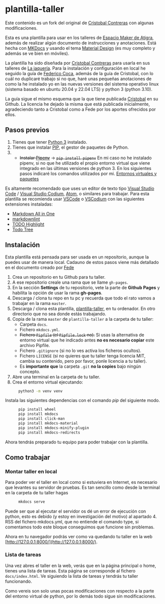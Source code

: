 # plantilla-taller
Este contenido es un fork del original de [Cristobal Contreras](https://github.com/lajaqueria/plantilla-taller) con algunas modificaciones. 

Esta es una plantilla para usar en los talleres de [Espacio Maker de Atigra](https://atigra.es), además de realizar algún documento de instrucciones y anotaciones. Está hecha con [MKDocs](https://www.mkdocs.org/) y usando el tema [Material Design](https://squidfunk.github.io/mkdocs-material/) (es muy completo y además se ve bien en móviles).

La plantilla ha sido diseñada por [Cristobal Contreras](https://github.com/crisconru) para usarla en sus talleres de [La jaquería](https://lajaqueria.org/).
Para la instalación y configuración en local he seguido la guía de [Federico Coca](https://fgcoca.github.io/Como-documento/), además de la guía de Cristobal, con lo cuál no duplicaré trabajo si no que, haré unas pequeñas anotaciones de como la he instalado yo en las nuevas versiones del sistema operativo linux (sistema basado en ubuntu 20.04 y 22.04 LTS) y python 3 (python 3.10).

La guía sigue el mismo esquema que la que tiene publicada [Cristobal](https://github.com/crisconru) en su Github. La licencia he dejado la misma que está publicada inicialmente, agradeciendo tanto a Cristobal como a Fede por los aportes ofrecidos por ellos.

## Pasos previos

1. Tienes que tener [Python 3](https://www.python.org/downloads/) instalado.
2. Tienes que instalar [PIP](https://pip.pypa.io/en/stable/installing/), el gestor de paquetes de Python.
3. * ~~Instalar [Pipenv](https://pipenv-es.readthedocs.io/es/latest/)~~ -> ~~`pip install pipenv`~~
   En mi caso no he instalado pipenv, si no que he utilizado el propio entorno virtual que viene integrado en las últimas versiones de python 3. En los siguientes pasos indicaré los comandos utilizados por mi. [Entornos virtuales y paquetes](https://docs.python.org/es/3/tutorial/venv.html)

Es altamente recomendado que uses un editor de texto tipo [Visual Studio Code](https://code.visualstudio.com/) / [Visual Studio Codium](https://vscodium.com/), [Atom](https://atom.io/), o similares para trabajar. Para esta plantilla se recomienda usar [VSCode](https://github.com/Microsoft/vscode/) o [VSCodium](https://github.com/VSCodium/vscodium) con las siguientes extensiones instaladas:

* [Markdown All in One](https://marketplace.visualstudio.com/items?itemName=yzhang.markdown-all-in-one)
* [markdownlint](https://marketplace.visualstudio.com/items?itemName=DavidAnson.vscode-markdownlint)
* [TODO Highlight](https://marketplace.visualstudio.com/items?itemName=wayou.vscode-todo-highlight)
* [Todo Tree](https://marketplace.visualstudio.com/items?itemName=Gruntfuggly.todo-tree)

## Instalación

Esta plantilla está pensada para ser usada en un repositorio, aunque la puedes usar de manera local.
Cadauno de estos pasos viene más detallado en el documento creado por [Fede](https://fgcoca.github.io/Como-documento/)

1. Crea un repositorio en tu Github para tu taller.
2. A ese repositorio creale una rama que se llame `gh-pages`.
3. En la sección **Settings** de tu repositorio, vete la parte de **Github Pages** y habilita la opción de usar la rama **gh-pages**.
4. Descarga / clona tu repo en tu pc y recuerda que todo el rato vamos a trabajar en la rama `master`.
5. Descarga / clona esta plantilla, [plantilla-taller](https://github.com/LaJaqueria/plantilla-taller), en tu ordenador. En otro directorio que no sea donde estás trabajando. 
6. Copia de la rama `master` de `plantilla-taller` a la carpeta de tu taller:
      * Carpeta `docs`.
      * Fichero `mkdocs.yml`.
      * ~~Fichero `Pipfile` (el `Pipfile.lock` no).~~
      Si usas la alternativa de entorno virtual que he indicado antes **no es necesario copiar** este archivo Pipfile. 
      * Fichero `.gitignore` (si no lo ves activa los ficheros ocultos).
      * Fichero `LICENSE` (si no quieres que tu taller tenga licencia MIT, cambia su contenido, pero por favor, ponle licencia a tu taller).
      * Es **importante que** la carpeta `.git` **no la copies** bajo ningún concepto.
7. Abre una terminal en la carpeta de tu taller.
8. Crea el entorno virtual ejecutando:

```bash
      python3 -m venv venv
```

Instala las siguientes dependencias con el comando *pip* del siguiente modo.

```bash
      pip install wheel
      pip install mkdocs
      pip install click-man
      pip install mkdocs-material
      pip install mkdocs-minify-plugin
      pip install mkdocs-redirects

```

Ahora tendrás preparado tu equipo para poder trabajar con la plantilla.

## Como trabajar

### Montar taller en local

Para poder ver el taller en local como si estuviera en Internet, es necesario que levantes su servidor de pruebas. Es tan sencillo como desde la terminal en la carpeta de tu taller hagas

```bash
      mkdocs serve
```

Puede ser que al ejecutar el servidor os dé un error de ejecución con python, esto es debido (y estoy en investigación del motivo) al apartado 4. RSS del fichero mkdocs.yml, que no entiende el comando type, si comentamos todo este bloque conseguimos que funcione sin problemas.

Ahora en tu navegador podrás ver como va quedando tu taller en la web [http://127.0.0.1:8000/](http://127.0.0.1:8000/).

### Lista de tareas

Una vez abres el taller en la web, verás que en la página principal o home, tienes una lista de tareas. Esta página se corresponde al fichero `docs/index.html`. Ve siguiendo la lista de tareas y tendrás tu taller funcionando.

Como vereis son solo unas pocas modificaciones con respecto a la parte del entorno virtual de python, por lo demás todo sigue sin modificaciones.